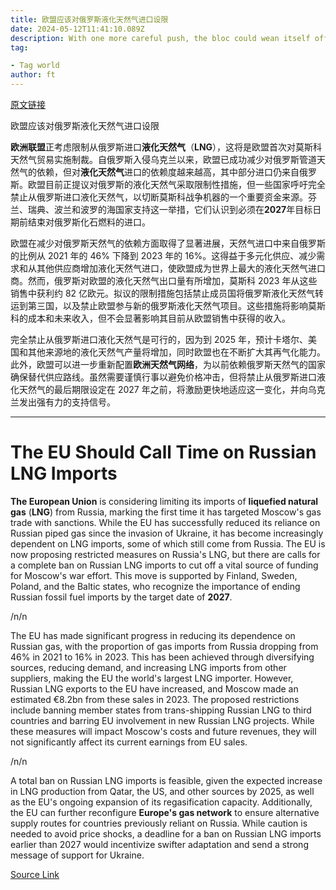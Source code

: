 ```yaml
---
title: 欧盟应该对俄罗斯液化天然气进口设限
date: 2024-05-12T11:41:10.089Z
description: With one more careful push, the bloc could wean itself off Moscow’s gas entirely
tag: 

- Tag world
author: ft
---
```


[原文链接](https://ft.com/content/3398bbf1-747e-4d88-b948-e72bc14e9271)

欧盟应该对俄罗斯液化天然气进口设限

**欧洲联盟**正考虑限制从俄罗斯进口**液化天然气**（**LNG**），这将是欧盟首次对莫斯科天然气贸易实施制裁。自俄罗斯入侵乌克兰以来，欧盟已成功减少对俄罗斯管道天然气的依赖，但对**液化天然气**进口的依赖度越来越高，其中部分进口仍来自俄罗斯。欧盟目前正提议对俄罗斯的液化天然气采取限制性措施，但一些国家呼吁完全禁止从俄罗斯进口液化天然气，以切断莫斯科战争机器的一个重要资金来源。芬兰、瑞典、波兰和波罗的海国家支持这一举措，它们认识到必须在**2027**年目标日期前结束对俄罗斯化石燃料的进口。

欧盟在减少对俄罗斯天然气的依赖方面取得了显著进展，天然气进口中来自俄罗斯的比例从 2021 年的 46% 下降到 2023 年的 16%。这得益于多元化供应、减少需求和从其他供应商增加液化天然气进口，使欧盟成为世界上最大的液化天然气进口商。然而，俄罗斯对欧盟的液化天然气出口量有所增加，莫斯科 2023 年从这些销售中获利约 82 亿欧元。拟议的限制措施包括禁止成员国将俄罗斯液化天然气转运到第三国，以及禁止欧盟参与新的俄罗斯液化天然气项目。这些措施将影响莫斯科的成本和未来收入，但不会显著影响其目前从欧盟销售中获得的收入。

完全禁止从俄罗斯进口液化天然气是可行的，因为到 2025 年，预计卡塔尔、美国和其他来源地的液化天然气产量将增加，同时欧盟也在不断扩大其再气化能力。此外，欧盟可以进一步重新配置**欧洲天然气网络**，为以前依赖俄罗斯天然气的国家确保替代供应路线。虽然需要谨慎行事以避免价格冲击，但将禁止从俄罗斯进口液化天然气的最后期限设定在 2027 年之前，将激励更快地适应这一变化，并向乌克兰发出强有力的支持信号。

---

# The EU Should Call Time on Russian LNG Imports 

**The European Union** is considering limiting its imports of **liquefied natural gas** (**LNG**) from Russia, marking the first time it has targeted Moscow's gas trade with sanctions. While the EU has successfully reduced its reliance on Russian piped gas since the invasion of Ukraine, it has become increasingly dependent on LNG imports, some of which still come from Russia. The EU is now proposing restricted measures on Russia's LNG, but there are calls for a complete ban on Russian LNG imports to cut off a vital source of funding for Moscow's war effort. This move is supported by Finland, Sweden, Poland, and the Baltic states, who recognize the importance of ending Russian fossil fuel imports by the target date of **2027**. 

/n/n

The EU has made significant progress in reducing its dependence on Russian gas, with the proportion of gas imports from Russia dropping from 46% in 2021 to 16% in 2023. This has been achieved through diversifying sources, reducing demand, and increasing LNG imports from other suppliers, making the EU the world's largest LNG importer. However, Russian LNG exports to the EU have increased, and Moscow made an estimated €8.2bn from these sales in 2023. The proposed restrictions include banning member states from trans-shipping Russian LNG to third countries and barring EU involvement in new Russian LNG projects. While these measures will impact Moscow's costs and future revenues, they will not significantly affect its current earnings from EU sales. 

/n/n

A total ban on Russian LNG imports is feasible, given the expected increase in LNG production from Qatar, the US, and other sources by 2025, as well as the EU's ongoing expansion of its regasification capacity. Additionally, the EU can further reconfigure **Europe's gas network** to ensure alternative supply routes for countries previously reliant on Russia. While caution is needed to avoid price shocks, a deadline for a ban on Russian LNG imports earlier than 2027 would incentivize swifter adaptation and send a strong message of support for Ukraine.

[Source Link](https://ft.com/content/3398bbf1-747e-4d88-b948-e72bc14e9271)

